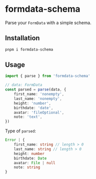 # formdata-schema

Parse your `FormData` with a simple schema.

## Installation

```sh
pnpm i formdata-schema
```

## Usage

```ts
import { parse } from 'formdata-schema'

// data: FormData
const parsed = parse(data, {
	first_name: 'nonempty',
	last_name: 'nonempty',
	height: 'number',
	birthdate: 'date',
	avatar: 'fileOptional',
	note: 'text',
})
```

Type of `parsed`:

```ts
Error | {
    first_name: string // length > 0
    last_name: string // length > 0
    height: number
    birthdate: Date
    avatar: File | null
    note: string
}
```
